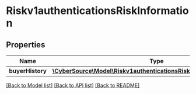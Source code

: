 # Riskv1authenticationsRiskInformation

## Properties
Name | Type | Description | Notes
------------ | ------------- | ------------- | -------------
**buyerHistory** | [**\CyberSource\Model\Riskv1authenticationsRiskInformationBuyerHistory**](Riskv1authenticationsRiskInformationBuyerHistory.md) |  | [optional] 

[[Back to Model list]](../README.md#documentation-for-models) [[Back to API list]](../README.md#documentation-for-api-endpoints) [[Back to README]](../README.md)


